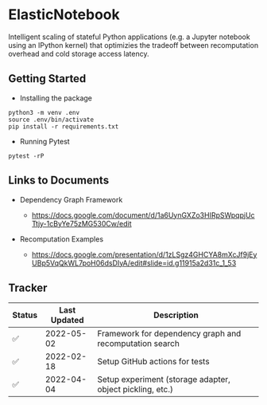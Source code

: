 # ElasticNotebook

Intelligent scaling of stateful Python applications (e.g. a Jupyter notebook using an IPython kernel) that optimizies the tradeoff between recomputation overhead and cold storage access latency.

## Getting Started

- Installing the package
```
python3 -m venv .env
source .env/bin/activate
pip install -r requirements.txt
```

- Running Pytest
```
pytest -rP
```

## Links to Documents

- Dependency Graph Framework
  - https://docs.google.com/document/d/1a6UynGXZo3HIRpSWpqpjUcTtjy-1cByYe75zMG530Cw/edit

- Recomputation Examples
  - https://docs.google.com/presentation/d/1zLSgz4GHCYA8mXcJf9jEyUBp5VqQkWL7poH06dsDIyA/edit#slide=id.g11915a2d31c_1_53

## Tracker

| Status             | Last Updated | Description                    | 
| ------------------ | ------------ | ------------------------------ |
| :white_check_mark: |  2022-05-02  | Framework for dependency graph and recomputation search |
| :white_check_mark: |  2022-02-18  | Setup GitHub actions for tests |
| :white_check_mark: |  2022-04-04  | Setup experiment (storage adapter, object pickling, etc.) |
